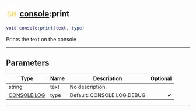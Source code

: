 ## <img src="../../.gitbook/assets/shared.png" width="32" height="32" /> [console](../console/README.md):print

```lua
void console:print(text, type)
```

Prints the text on the console<br>

-----------------
## Parameters

| Type   | Name | Description | Optional |
| ------ | ---- | ----------- | -------: |
| string | text | No description |  |
| [CONSOLE.LOG](../console.log/README.md) | type | Default: CONSOLE.LOG.DEBUG | ✔ |


--------